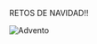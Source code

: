 RETOS DE NAVIDAD!! 

![Advento](https://github.com/user-attachments/assets/33d54d72-e141-4e43-8bb4-5e276f740145)
